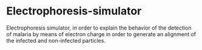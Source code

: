 # Electrophoresis-simulator
Electrophoresis simulator, in order to explain the behavior of the detection of malaria by means of electron charge in order to generate an alignment of the infected and non-infected particles.
